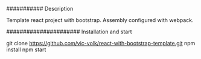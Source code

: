 ###########
Description

Template react project with bootstrap.
Assembly configured with webpack.

######################
Installation and start

git clone https://github.com/vic-volk/react-with-bootstrap-template.git
npm install
npm start